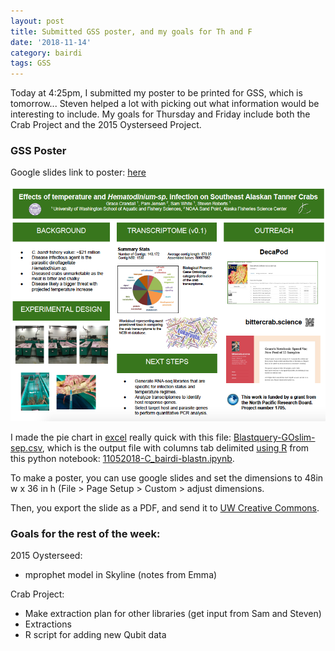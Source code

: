 ```yaml
---
layout: post
title: Submitted GSS poster, and my goals for Th and F
date: '2018-11-14'
category: bairdi
tags: GSS
---
```

Today at 4:25pm, I submitted my poster to be printed for GSS, which is tomorrow... Steven helped a lot with picking out what information would be interesting to include. My goals for Thursday and Friday include both the Crab Project and the 2015 Oysterseed Project.

### GSS Poster
Google slides link to poster: [here](https://docs.google.com/presentation/d/1-He0BVrmAMimUYiD6FxQGc7UmTgpdLgXLUst1XTKQxo/edit)     

![img](../notebook-images/GSS-poster.png)

I made the pie chart in [excel](http://owl.fish.washington.edu/scaphapoda/grace/Blastquery-GOslim-sep.xlsx) really quick with this file: [Blastquery-GOslim-sep.csv](http://owl.fish.washington.edu/scaphapoda/grace/Crab-project/Blastquery-GOslim-sep.csv), which is the output file with columns tab delimited [using R](https://github.com/fish546-2018/grace-Cbairdi-transcriptome/blob/master/scripts/plots.R) from this python notebook: [11052018-C_bairdi-blastn.ipynb](https://github.com/fish546-2018/grace-Cbairdi-transcriptome/blob/master/notebooks/11052018-C_bairdi-blastn.ipynb).

To make a poster, you can use google slides and set the dimensions to 48in w x 36 in h (File > Page Setup > Custom > adjust dimensions.

Then, you export the slide as a PDF, and send it to [UW Creative Commons](https://finance.uw.edu/c2/posters). 

### Goals for the rest of the week:  
2015 Oysterseed:     
- mprophet model in Skyline (notes from Emma)

Crab Project:  
- Make extraction plan for other libraries (get input from Sam and Steven)
- Extractions
- R script for adding new Qubit data 
